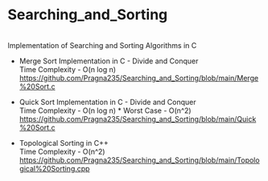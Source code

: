 # Searching_and_Sorting
<br>Implementation of Searching and Sorting Algorithms in C

* Merge Sort Implementation in C - Divide and Conquer
<br>Time Complexity - O(n log n)
<br>https://github.com/Pragna235/Searching_and_Sorting/blob/main/Merge%20Sort.c

* Quick Sort Implementation in C - Divide and Conquer
<br>Time Complexity - O(n log n) * Worst Case - O(n^2)
<br>https://github.com/Pragna235/Searching_and_Sorting/blob/main/Quick%20Sort.c

* Topological Sorting in C++
<br>Time Complexity - O(n^2)
<br>https://github.com/Pragna235/Searching_and_Sorting/blob/main/Topological%20Sorting.cpp
   

